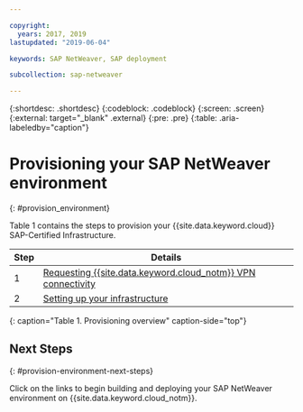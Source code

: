 ```yaml
---

copyright:
  years: 2017, 2019
lastupdated: "2019-06-04"

keywords: SAP NetWeaver, SAP deployment

subcollection: sap-netweaver

---
```


{:shortdesc: .shortdesc}
{:codeblock: .codeblock}
{:screen: .screen}
{:external: target="_blank" .external}
{:pre: .pre}
{:table: .aria-labeledby="caption"}


# Provisioning your SAP NetWeaver environment
{: #provision_environment}

Table 1 contains the steps to provision your {{site.data.keyword.cloud}} SAP-Certified Infrastructure.

| Step | Details |
| --- | --- |
| 1 | [Requesting {{site.data.keyword.cloud_notm}} VPN connectivity](/docs/infrastructure/sap-netweaver?topic=sap-netweaver-request_vpn_connect#request_vpn_connect) |
| 2 | [Setting up your infrastructure](/docs/infrastructure/sap-netweaver?topic=sap-netweaver-set_up_infrastructure#set_up_infrastructure) |
{: caption="Table 1. Provisioning overview" caption-side="top"}

## Next Steps
{: #provision-environment-next-steps}

Click on the links to begin building and deploying your SAP NetWeaver environment on {{site.data.keyword.cloud_notm}}.
